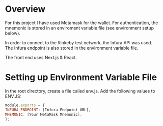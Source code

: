 # Overview

For this project I have used Metamask for the wallet. For authentication, the mnemonic is stored in an enviroment variable file (see environment setup below).

In order to connect to the Rinkeby test network, the Infura API was used. The Infura endpoint is also stored in the environment variable file.

The front end uses Next.js & React.

# Setting up Environment Variable File

In the root directory, create a file called env.js.
Add the following values to ENV.JS:

```javascript
module.exports = {
INFURA_ENDPOINT: [Infura Endpoint URL],
MNEMONIC: [Your MetaMask Mnemonic],
};
```
